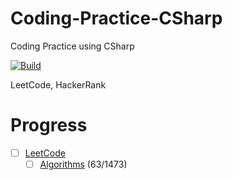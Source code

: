 # Coding-Practice-CSharp
Coding Practice using CSharp


[![Build](https://github.com/JiDevOps/Coding-Practice-CSharp/workflows/Build/badge.svg?event=push)](https://github.com/JiDevOps/Coding-Practice-CSharp/actions?query=workflow%3ABuild)

LeetCode, HackerRank

# Progress
 - [ ] [LeetCode](https://leetcode.com/jiii/)
    - [ ] [Algorithms](LeetCode/Src/) (63/1473)
